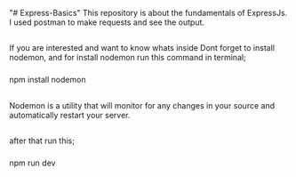 "# Express-Basics"
This repository is about the fundamentals of ExpressJs.
I used postman to make requests and see the output.

##
If you are interested and want to know whats inside
Dont forget to install nodemon, and for install nodemon run this command in terminal;
###
npm install nodemon
##
Nodemon is a utility that will monitor for any changes in your source and automatically restart your server.
##
after that run this;
###
npm run dev

